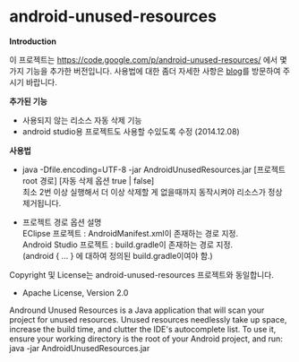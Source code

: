 android-unused-resources
========================

<b>Introduction</b>

이 프로젝트는 https://code.google.com/p/android-unused-resources/ 에서 몇가지 기능을 추가한 버전입니다.
사용법에 대한 좀더 자세한 사항은 <a href="http://lsit81.tistory.com/entry/%EC%95%88%EB%93%9C%EB%A1%9C%EC%9D%B4%EB%93%9C-%EC%82%AC%EC%9A%A9%ED%95%98%EC%A7%80-%EC%95%8A%EB%8A%94-%EB%A6%AC%EC%86%8C%EC%8A%A4-%EC%9E%90%EB%8F%99-%EC%A0%9C%EA%B1%B0">blog</a>를 방문하여 주시기 바랍니다.

<b>추가된 기능</b>
   - 사용되지 않는 리소스 자동 삭제 기능
   - android studio용 프로젝트도 사용할 수있도록 수정 (2014.12.08)

<b>사용법</b>
- java -Dfile.encoding=UTF-8 -jar AndroidUnusedResources.jar [프로젝트 root 경로] [자동 삭제 옵션 true | false] <br />
최소 2번 이상 실행해서 더 이상 삭제할 게 없을때까지 동작시켜야 리소스가 정상 제거됩니다.

- 프로젝트 경로 옵션 설명<br />
EClipse 프로젝트 : AndroidManifest.xml이 존재하는 경로 지정.<br />
Android Studio 프로젝트 : build.gradle이 존재하는 경로 지정.<br />
(android { ... } 에 대하여 정의된 build.gradle이여야 함.)


Copyright 및 License는 android-unused-resources 프로젝트와 동일합니다.
- Apache License, Version 2.0


Andround Unused Resources is a Java application that will scan your project for unused resources. Unused resources needlessly take up space, increase the build time, and clutter the IDE's autocomplete list.  To use it, ensure your working directory is the root of your Android project, and run:  java -jar AndroidUnusedResources.jar
